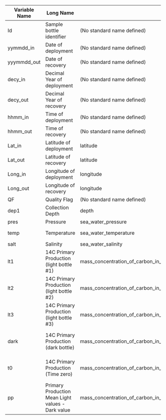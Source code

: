 | Variable Name | Long Name                                         | Standard Name                                                                   | Unit                                             |
| ------------- | ------------------------------------------------- | ------------------------------------------------------------------------------- | ------------------------------------------------ |
| Id            | Sample bottle identifier                          | (No standard name defined)                                                      | (No unit)                                        |
| yymmdd_in     | Date of deployment                                | (No standard name defined)                                                      | (No unit)                                        |
| yyymmdd_out   | Date of recovery                                  | (No standard name defined)                                                      | (No unit)                                        |
| decy_in       | Decimal Year of deployment                        | (No standard name defined)                                                      | (No unit)                                        |
| decy_out      | Decimal Year of recovery                          | (No standard name defined)                                                      | (No unit)                                        |
| hhmm_in       | Time of deployment                                | (No standard name defined)                                                      | (No unit)                                        |
| hhmm_out      | Time of recovery                                  | (No standard name defined)                                                      | (No unit)                                        |
| Lat_in        | Latitude of deployment                            | latitude                                                                        | Degrees                                          |
| Lat_out       | Latitude of recovery                              | latitude                                                                        | Degrees                                          |
| Long_in       | Longitude of deployment                           | longitude                                                                       | Degrees                                          |
| Long_out      | Longitude of recovery                             | longitude                                                                       | Degrees                                          |
| QF            | Quality Flag                                      | (No standard name defined)                                                      | (No unit)                                        |
| dep1          | Collection Depth                                  | depth                                                                           | Meters                                           |
| pres          | Pressure                                          | sea_water_pressure                                                              | Decibars (dbar)                                  |
| temp          | Temperature                                       | sea_water_temperature                                                           | Degrees Celsius                                  |
| salt          | Salinity                                          | sea_water_salinity                                                              | (No unit)                                        |
| lt1           | 14C Primary Production (light bottle #1)          | mass_concentration_of_carbon_in_sea_water_due_to_14carbon_production_in_light   | Milligrams per cubic meter per day (mgC/m^3/day) |
| lt2           | 14C Primary Production (light bottle #2)          | mass_concentration_of_carbon_in_sea_water_due_to_14carbon_production_in_light   | Milligrams per cubic meter per day (mgC/m^3/day) |
| lt3           | 14C Primary Production (light bottle #3)          | mass_concentration_of_carbon_in_sea_water_due_to_14carbon_production_in_light   | Milligrams per cubic meter per day (mgC/m^3/day) |
| dark          | 14C Primary Production (dark bottle)              | mass_concentration_of_carbon_in_sea_water_due_to_14carbon_production_in_dark    | Milligrams per cubic meter per day (mgC/m^3/day) |
| t0            | 14C Primary Production (Time zero)                | mass_concentration_of_carbon_in_sea_water_due_to_14carbon_production_time_zero  | Milligrams per cubic meter per day (mgC/m^3/day) |
| pp            | Primary Production Mean Light values - Dark value | mass_concentration_of_carbon_in_sea_water_due_to_14carbon_production_minus_dark | Milligrams per cubic meter per day (mgC/m^3/day) |

